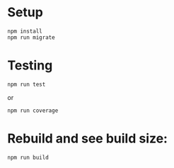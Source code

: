 # Setup
```
npm install
npm run migrate
```

# Testing
```
npm run test
```

or

```
npm run coverage
```

# Rebuild and see build size:
```
npm run build
```